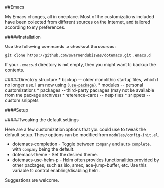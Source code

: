 ##Emacs

My Emacs changes, all in one place. Most of the customizations included have been collected from different sources on
the Internet, and tailored according to my preferences.

#####Installation

Use the following commands to checkout the sources:

```
git clone https://github.com/swarnendubiswas/dotemacs.git .emacs.d
```

If your `.emacs.d` directory is not empty, then you might want to backup the contents.

#####Directory structure
         * backup -- older monolithic startup files, which I no longer use. I am now using [`(use-package)`](https://github.com/jwiegley/use-package).
         * modules -- personal customizations
         * packages -- third-party packages (may not be available from the package archives)
         * reference-cards -- help files 
         * snippets -- custom snippets

####Setup

#####Tweaking the default settings

Here are a few customization options that you could use to tweak the default setup. These options can be modified from `modules/config-init.el`.

* dotemacs-completion - Toggle between `company` and `auto-complete`, with `company` being the default.
* dotemacs-theme - Set the desired theme.
* dotemacs-use-helm-p - Helm often provides functionalities provided by other packages, such as ido, smex, ace-jump-buffer, etc. Use this variable to control enabling/disabling helm.

Suggestions are welcome.

